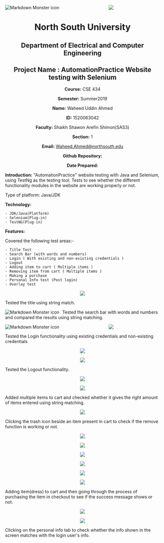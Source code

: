 <img src="images/Home Page.png"
     alt="Markdown Monster icon"
     style="float: left; margin-right: 10px;" />

<p align="center">
<img src="images/">
</p>

<div align="center">


# North South University </h5>
##  Department of Electrical and Computer Engineering </h3>

## Project Name : AutomationPractice Website testing with Selenium

**Course:** CSE 434

**Semester:** Summer2019

**Name:** Waheed Uddin Ahmed

**ID:** 1520063042

**Faculty:** Shaikh Shawon Arefin Shimon(SAS3)

**Section:** 1

**Email:** Waheed.Ahmed@northsouth.edu

**Github Repository:** [](https://github.com/)

**Date Prepared:** 
</div>



**Introduction:**
"AutomationPractice" website testing with Java and Selenium, using TestNg as the testing tool. Tests to see whether the different functionality modules in the website are working properly or not.


Type of platform: Java/JDK


**Technology:**

    - JDK/Java(Platform)
    - Selenium(Plug-in)
    - TestNG(Plug-in)

**Features:**

Covered the following test areas:-

    - Title Test
    - Search Bar (with words and numbers)
    - Login ( With existing and non-existing credentials )
    - Logout
    - Adding item to cart ( Multiple items )
    - Removing item from cart ( Multiple items )
    - Making a purchase 
    - Personal Info test (Post login)
    - Overlay test


<p align="center">
<img src="images/Title test.png">
</p>

Tested the title using string match.



<img src="images/Search Bar.png" alt="Markdown Monster icon"
     style="float: left; margin-right: 10px;" />


Tested the search bar with words and numbers and compared the results using string matching.






<img src="images/Login-1.png"
     alt="Markdown Monster icon"
     style="float: left; margin-right: 10px;" /> 

<p align="center">
<img src="images/Login-2.png">
</p>

Tested the Login functionality using existing credentials and non-existing credentials


<p align="center">
<img src="images/Logout-1.png">
</p>

<p align="center">
<img src="images/Logout-2.png">
</p>

Tested the Logout functionality.


<p align="center">
<img src="images/Adding item to cart-1.png">
</p>

<p align="center">
<img src="images/Adding item to cart-2.png">
</p>

Added multiple items to cart and checked whether it gives the right amount of items entered using string matching.


<p align="center">
<img src="images/Removing Item from cart.png">
</p>

Clicking the trash icon beside an item present in cart to check if the remove function is working or not.


<p align="center">
<img src="images/Making a purchase-1.png">
</p>

<p align="center">
<img src="images/Making a purchase-2.png">
</p>

<p align="center">
<img src="images/Making a purchase-3.png">
</p>

<p align="center">
<img src="images/Making a purchase-4.png">
</p>

<p align="center">
<img src="images/Making a purchase-5.png">
</p>

<p align="center">
<img src="images/Making a purchase-6.png">
</p>

Adding item(dress) to cart and then going through the process of purchasing the item in checkout to see if the success message shows or not.


<p align="center">
<img src="images/Personal info-1.png">
</p>

<p align="center">
<img src="images/Personal info-2.png">
</p>

Clicking on the personal info tab to check whether the info shown in the screen matches with the login user's info.